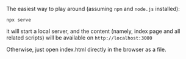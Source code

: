 The easiest way to play around (assuming `npm` and `node.js` installed):
```
npx serve
```

it will start a local server, and the content (namely, index page and all related scripts) will be available on
`http://localhost:3000`

Otherwise, just open index.html directly in the browser as a file.
